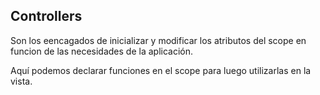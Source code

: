 ##  Controllers

Son los eencagados de inicializar y modificar los atributos del scope en funcion de las necesidades de la aplicación.

Aquí podemos declarar funciones en el scope para luego utilizarlas en la vista.